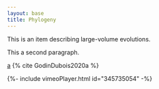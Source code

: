 ```yaml
---
layout: base
title: Phylogeny
---
```


This is an item describing large-volume evolutions.

This a second paragraph.

<a href="/publications#GodinDubois2020a">a</a>
{% cite GodinDubois2020a %}

{%- include vimeoPlayer.html id="345735054" -%}
